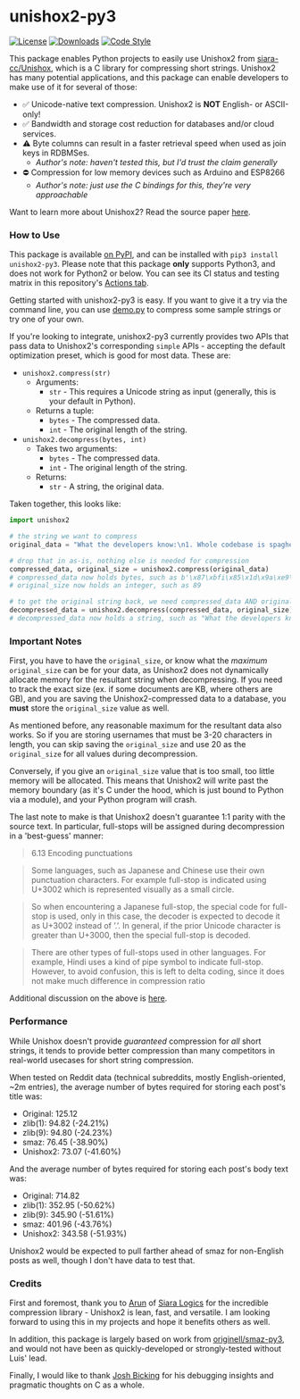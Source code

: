 # unishox2-py3

[![License](https://img.shields.io/github/license/tweedge/unishox2-py3)](https://github.com/tweedge/unishox2-py3)
[![Downloads](https://img.shields.io/pypi/dm/unishox2-py3)](https://pypi.org/project/unishox2-py3/)
[![Code Style](https://img.shields.io/badge/code%20style-black-black)](https://github.com/psf/black)

This package enables Python projects to easily use Unishox2 from [siara-cc/Unishox](https://github.com/siara-cc/Unishox/), which is a C library for compressing short strings. Unishox2 has many potential applications, and this package can enable developers to make use of it for several of those:

* ✅ Unicode-native text compression. Unishox2 is **NOT** English- or ASCII-only!
* ✅ Bandwidth and storage cost reduction for databases and/or cloud services.
* ⚠️ Byte columns can result in a faster retrieval speed when used as join keys in RDBMSes.
  * *Author's note: haven't tested this, but I'd trust the claim generally*
* ⛔️ Compression for low memory devices such as Arduino and ESP8266
  * *Author's note: just use the C bindings for this, they're very approachable*

Want to learn more about Unishox2? Read the source paper [here](https://raw.githubusercontent.com/siara-cc/Unishox/master/Unishox_Article_2.pdf).

### How to Use

This package is available [on PyPI](https://pypi.org/project/unishox2-py3/), and can be installed with `pip3 install unishox2-py3`. Please note that this package **only** supports Python3, and does not work for Python2 or below. You can see its CI status and testing matrix in this repository's [Actions tab](https://github.com/tweedge/unishox2-py3/actions).

Getting started with unishox2-py3 is easy. If you want to give it a try via the command line, you can use [demo.py](https://github.com/tweedge/unishox2-py3/blob/main/demo.py) to compress some sample strings or try one of your own.

If you're looking to integrate, unishox2-py3 currently provides two APIs that pass data to Unishox2's corresponding `simple` APIs - accepting the default optimization preset, which is good for most data. These are:

* `unishox2.compress(str)`
  * Arguments:
    * `str` - This requires a Unicode string as input (generally, this is your default in Python).
  * Returns a tuple: 
    * `bytes` - The compressed data.
    * `int` - The original length of the string.
* `unishox2.decompress(bytes, int)`
  * Takes two arguments:
    * `bytes` - The compressed data.
    * `int` - The original length of the string.
  * Returns:
    * `str` - A string, the original data.

Taken together, this looks like:

```python
import unishox2

# the string we want to compress
original_data = "What the developers know:\n1. Whole codebase is spaghetti\n2. Also, spaghetti is delicious."

# drop that in as-is, nothing else is needed for compression
compressed_data, original_size = unishox2.compress(original_data)
# compressed_data now holds bytes, such as b'\x87\xbfi\x85\x1d\x9a\xe9\xfd ...'
# original_size now holds an integer, such as 89

# to get the original string back, we need compressed_data AND original_size
decompressed_data = unishox2.decompress(compressed_data, original_size)
# decompressed_data now holds a string, such as "What the developers know: ..."
```

### Important Notes

First, you have to have the `original_size`, or know what the *maximum* `original_size` can be for your data, as Unishox2 does not dynamically allocate memory for the resultant string when decompressing. If you need to track the exact size (ex. if some documents are KB, where others are GB), and you are saving the Unishox2-compressed data to a database, you **must** store the `original_size` value as well.

As mentioned before, any reasonable maximum for the resultant data also works. So if you are storing usernames that must be 3-20 characters in length, you can skip saving the `original_size` and use 20 as the `original_size` for all values during decompression.

Conversely, if you give an `original_size` value that is too small, too little memory will be allocated. This means that Unishox2 will write past the memory boundary (as it's C under the hood, which is just bound to Python via a module), and your Python program will crash.

The last note to make is that Unishox2 doesn't guarantee 1:1 parity with the source text. In particular, full-stops will be assigned during decompression in a 'best-guess' manner:

> 6.13 Encoding punctuations

> Some languages, such as Japanese and Chinese use their own punctuation characters. For example full-stop is indicated using U+3002 which is represented visually as a small circle.

> So when encountering a Japanese full-stop, the special code for full-stop is used, only in this case, the decoder is expected to decode it as U+3002 instead of ’.’. In general, if the prior Unicode character is greater than U+3000, then the special full-stop is decoded.

> There are other types of full-stops used in other languages. For example, Hindi uses a kind of pipe symbol to indicate full-stop. However, to avoid confusion, this is left to delta coding, since it does not make much difference in compression ratio

Additional discussion on the above is [here](https://github.com/siara-cc/Unishox/issues/6).

### Performance

While Unishox doesn't provide *guaranteed* compression for *all* short strings, it tends to provide better compression than many competitors in real-world usecases for short string compression.

When tested on Reddit data (technical subreddits, mostly English-oriented, ~2m entries), the average number of bytes required for storing each post's title was:
* Original: 125.12
* zlib(1): 94.82 (-24.21%)
* zlib(9): 94.80 (-24.23%)
* smaz: 76.45 (-38.90%)
* Unishox2: 73.07 (-41.60%)

And the average number of bytes required for storing each post's body text was:
* Original: 714.82
* zlib(1): 352.95 (-50.62%)
* zlib(9): 345.90 (-51.61%)
* smaz: 401.96 (-43.76%)
* Unishox2: 343.58 (-51.93%)

Unishox2 would be expected to pull farther ahead of smaz for non-English posts as well, though I don't have data to test that.

### Credits

First and foremost, thank you to [Arun](https://github.com/siara-cc) of [Siara Logics](https://siara.cc/) for the incredible compression library - Unishox2 is lean, fast, and versatile. I am looking forward to using this in my projects and hope it benefits others as well.

In addition, this package is largely based on work from [originell/smaz-py3](https://github.com/originell/smaz-py3), and would not have been as quickly-developed or strongly-tested without Luis' lead.

Finally, I would like to thank [Josh Bicking](https://jibby.org) for his debugging insights and pragmatic thoughts on C as a whole.